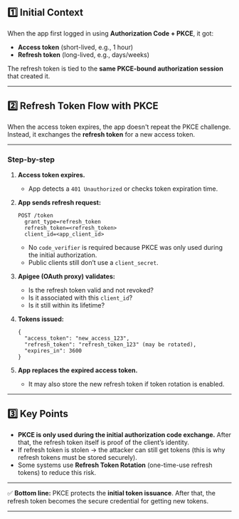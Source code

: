 ## 1️⃣ Initial Context

When the app first logged in using **Authorization Code + PKCE**, it got:

* **Access token** (short-lived, e.g., 1 hour)
* **Refresh token** (long-lived, e.g., days/weeks)

The refresh token is tied to the **same PKCE-bound authorization session** that created it.

---

## 2️⃣ Refresh Token Flow with PKCE

When the access token expires, the app doesn't repeat the PKCE challenge.
Instead, it exchanges the **refresh token** for a new access token.

---

### **Step-by-step**

1. **Access token expires.**

   * App detects a `401 Unauthorized` or checks token expiration time.

2. **App sends refresh request:**

   ```
   POST /token
     grant_type=refresh_token
     refresh_token=<refresh_token>
     client_id=<app_client_id>
   ```

   * No `code_verifier` is required because PKCE was only used during the initial authorization.
   * Public clients still don’t use a `client_secret`.

3. **Apigee (OAuth proxy) validates:**

   * Is the refresh token valid and not revoked?
   * Is it associated with this `client_id`?
   * Is it still within its lifetime?

4. **Tokens issued:**

   ```
   {
     "access_token": "new_access_123",
     "refresh_token": "refresh_token_123" (may be rotated),
     "expires_in": 3600
   }
   ```

5. **App replaces the expired access token.**

   * It may also store the new refresh token if token rotation is enabled.

---

## 3️⃣ Key Points

* **PKCE is only used during the initial authorization code exchange.**
  After that, the refresh token itself is proof of the client’s identity.
* If refresh token is stolen → the attacker can still get tokens (this is why refresh tokens must be stored securely).
* Some systems use **Refresh Token Rotation** (one-time-use refresh tokens) to reduce this risk.

---

✅ **Bottom line:**
PKCE protects the **initial token issuance**. After that, the refresh token becomes the secure credential for getting new tokens.

---

